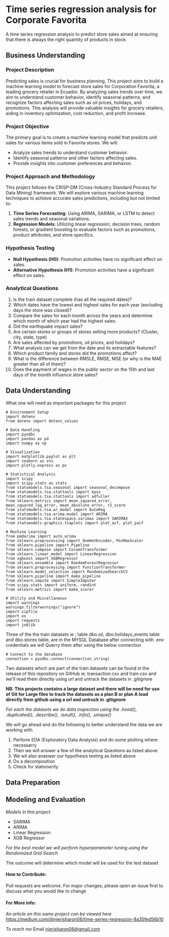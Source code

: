 # Time series regression analysis for Corporate Favorita
A time series regression analysis to predict store sales aimed at ensuring that there is always the right quantity of products in stock

## **Business Understanding**

### Project Description
Predicting sales is crucial for business planning. This project aims to build a machine learning model to forecast store sales for Corporation Favorita, a leading grocery retailer in Ecuador. By analyzing sales trends over time, we aim to understand customer behavior, identify seasonal patterns, and recognize factors affecting sales such as oil prices, holidays, and promotions. This analysis will provide valuable insights for grocery retailers, aiding in inventory optimization, cost reduction, and profit increase.

### Project Objective
The primary goal is to create a machine learning model that predicts unit sales for various items sold in Favorita stores. We will:
- Analyze sales trends to understand customer behavior.
- Identify seasonal patterns and other factors affecting sales.
- Provide insights into customer preferences and behavior.

### Project Approach and Methodology
This project follows the CRISP-DM (Cross-Industry Standard Process for Data Mining) framework. We will explore various machine learning techniques to achieve accurate sales predictions, including but not limited to:

1. **Time Series Forecasting**: Using ARIMA, SARIMA, or LSTM to detect sales trends and seasonal variations.
2. **Regression Models**: Utilizing linear regression, decision trees, random forests, or gradient boosting to evaluate factors such as promotions, product attributes, and store specifics.

### Hypothesis Testing
- **Null Hypothesis (H0)**: Promotion activities have no significant effect on sales.
- **Alternative Hypothesis (H1)**: Promotion activities have a significant effect on sales.

### Analytical Questions
1. Is the train dataset complete (has all the required dates)?
2. Which dates have the lowest and highest sales for each year (excluding days the store was closed)?
3. Compare the sales for each month across the years and determine which month of which year had the highest sales.
4. Did the earthquake impact sales?
5. Are certain stores or groups of stores selling more products? (Cluster, city, state, type)
6. Are sales affected by promotions, oil prices, and holidays?
7. What analysis can we get from the date and its extractable features?
8. Which product family and stores did the promotions affect?
9. What is the difference between RMSLE, RMSE, MSE (or why is the MAE greater than all of them)?
10. Does the payment of wages in the public sector on the 15th and last days of the month influence store sales?

## **Data Understanding**

What one will need as important packages for this project 

```dotnetcli
# Environment Setup
import dotenv
from dotenv import dotenv_values

# Data Handling
import pyodbc
import pandas as pd
import numpy as np

# Visualization
import matplotlib.pyplot as plt
import seaborn as sns
import plotly.express as px

# Statistical Analysis
import scipy
import scipy.stats as stats
from statsmodels.tsa.seasonal import seasonal_decompose
from statsmodels.tsa.stattools import kpss
from statsmodels.tsa.stattools import adfuller
from sklearn.metrics import mean_squared_error, mean_squared_log_error, mean_absolute_error, r2_score
from statsmodels.tsa.ar_model import AutoReg
from statsmodels.tsa.arima.model import ARIMA
from statsmodels.tsa.statespace.sarimax import SARIMAX
from statsmodels.graphics.tsaplots import plot_acf, plot_pacf

# Machine Learning
from pmdarima import auto_arima
from sklearn.preprocessing import OneHotEncoder, MinMaxScaler
from sklearn.pipeline import Pipeline
from sklearn.compose import ColumnTransformer
from sklearn.linear_model import LinearRegression
from xgboost import XGBRegressor
from sklearn.ensemble import RandomForestRegressor
from sklearn.preprocessing import FunctionTransformer
from sklearn.model_selection import RandomizedSearchCV
from sklearn.pipeline import make_pipeline
from sklearn.impute import SimpleImputer
from scipy.stats import uniform, randint
from sklearn.metrics import make_scorer

# Utility and Miscellaneous
import warnings
warnings.filterwarnings("ignore")
import zipfile
import os
import requests 
import joblib

```
Three of the the train datasets ie ; table dbo.oil, dbo.holidays_events table and dbo.stores table, are in the MYSQL Database after connecting with .env credentials we will Querry them after using the below connection

```dotnetcli
# Connect to the database
connection = pyodbc.connect(connection_string)

```
Two datasets which are part of the train datasets can be found in the release of this repository on GitHub ie; transaction.csv and train.csv and we'll read them directly using url and untrack the datasets in .gitignore

**NB: This projects contains a large dataset and there will be need for use of Git for Large files to track the datasets as a plan B or plan A load directly from github using a url and untruck in .gitignore**

*For each the datasets we do data inspection using the .head(), .duplicated(), .describe(), .isnull(), .info(), .unique()*

We will go ahead and do the following to better understand the data we are working with
1. Perform EDA (Exploratory Data Analysis) and do some plotting where necessarry
2. Then we will answer a few of the analytical Questions as listed above
3. We wil also anaswer our hypothesis testing as listed above
4. Do a decomposition
5. Check for stationerity

## **Data Preparation**




## **Modeling and Evaluation**
*Models in this project*
- SARIMA
- ARIMA
- Linear Regression
- XGB Regressor


*For the best model we will perform hyperparameter tuning using the Randomized Grid Search*

The outcome will determine which model will be used for the test dataset

#### How to Contribute: 
 Pull requests are welcome. For major changes, please open an issue first to discuss what you would like to change

#### **For More info:**

*An article on this same project can be viewed here* <https://medium.com/@njerisharon06/time-series-regression-8a35fed56b10>

*To reach me*
Email njerisharon06@gmail.com















 




